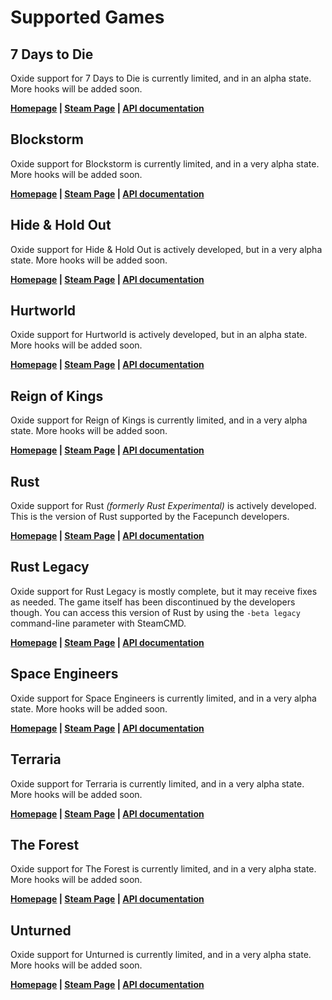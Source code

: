 # Supported Games

## 7 Days to Die

Oxide support for 7 Days to Die is currently limited, and in an alpha state. More hooks will be added soon.

**[Homepage](http://7daystodie.com/) | [Steam Page](http://store.steampowered.com/app/251570/) | [API documentation](/7-days-to-die/)**

## Blockstorm

Oxide support for Blockstorm is currently limited, and in a very alpha state. More hooks will be added soon.

**[Homepage](http://www.playblockstorm.com/) | [Steam Page](http://store.steampowered.com/app/263060/) | [API documentation](/blockstorm/)**

## Hide & Hold Out

Oxide support for Hide & Hold Out is actively developed, but in a very alpha state. More hooks will be added soon.

**[Homepage](http://h2o-game.net/) | [Steam Page](http://store.steampowered.com/app/377140/) | [API documentation](/hide-hold-out/)**

## Hurtworld

Oxide support for Hurtworld is actively developed, but in an alpha state. More hooks will be added soon.

**[Homepage](http://hurtworld.com/) | [Steam Page](http://store.steampowered.com/app/393420/) | [API documentation](/hurtworld/)**

## Reign of Kings

Oxide support for Reign of Kings is currently limited, and in a very alpha state. More hooks will be added soon.

**[Homepage](http://www.reignofkings.net/) | [Steam Page](http://store.steampowered.com/app/344760/) | [API documentation](/reign-of-kings/)**

## Rust

Oxide support for Rust _(formerly Rust Experimental)_ is actively developed. This is the version of Rust supported by the Facepunch developers.

**[Homepage](http://playrust.com/) | [Steam Page](http://store.steampowered.com/app/252490/) | [API documentation](/rust/)**

## Rust Legacy

Oxide support for Rust Legacy is mostly complete, but it may receive fixes as needed. The game itself has been discontinued by the developers though. You can access this version of Rust by using the `-beta legacy` command-line parameter with SteamCMD.

**[Homepage](http://playrust.com/) | [Steam Page](http://store.steampowered.com/app/252490/) | [API documentation](/rust-legacy/)**

## Space Engineers

Oxide support for Space Engineers is currently limited, and in a very alpha state. More hooks will be added soon.

**[Homepage](http://www.spaceengineersgame.com/) | [Steam Page](http://store.steampowered.com/app/244850/) | [API documentation](/space-engineers/)**

## Terraria

Oxide support for Terraria is currently limited, and in a very alpha state. More hooks will be added soon.

**[Homepage](https://terraria.org/) | [Steam Page](http://store.steampowered.com/app/105600/) | [API documentation](/terraria/)**

## The Forest

Oxide support for The Forest is currently limited, and in a very alpha state. More hooks will be added soon.

**[Homepage](http://survivetheforest.com/) | [Steam Page](http://store.steampowered.com/app/242760/) | [API documentation](/the-forest/)**

## Unturned

Oxide support for Unturned is currently limited, and in a very alpha state. More hooks will be added soon.

**[Homepage](http://smartlydressedgames.com/) | [Steam Page](http://store.steampowered.com/app/304930/) | [API documentation](/unturned/)**
